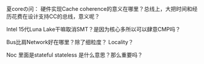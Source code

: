 夏coreの问： 硬件实现Cache coherence的意义在哪里？总线上，大把时间和经历花费在设计支持CC的总线，意义呢？  

Intel 15代Luna Lake干嘛取消SMT？是因为核心多所以可以肆意CMP吗？

Bus比肩Network好在哪里？除了细粒度？ Locality？

Noc 里面是stateful stateless 是什么意思？那么重要吗？

